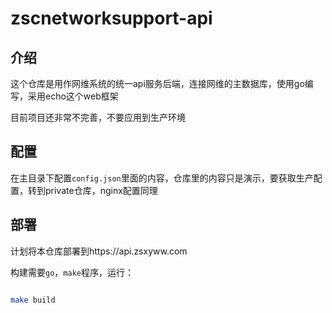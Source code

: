 # zscnetworksupport-api
## 介绍
这个仓库是用作网维系统的统一api服务后端，连接网维的主数据库，使用go编写，采用echo这个web框架

目前项目还非常不完善，不要应用到生产环境
## 配置
在主目录下配置`config.json`里面的内容，仓库里的内容只是演示，要获取生产配置，转到private仓库，nginx配置同理

## 部署
计划将本仓库部署到https://api.zsxyww.com

构建需要`go`，`make`程序，运行：

```sh

make build

```

